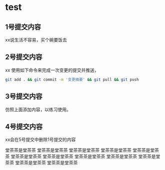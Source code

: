 ﻿# test

## 1号提交内容
xx说生活不容易，买个碗要饭去

## 2号提交内容
xx 使用如下命令来完成一次变更的提交并推送，
```bash
git add . && git commit -m '变更摘要' && git pull && git push
```

## 3号提交内容
仿照上面添加内容，以练习使用。

## 4号提交内容
xx会在5号提交中删除1号提交的内容

堂茶茶是堂茶茶
堂茶茶是堂茶茶
堂茶茶是堂茶茶
堂茶茶是堂茶茶
堂茶茶是堂茶茶
堂茶茶是堂茶茶
堂茶茶是堂茶茶
堂茶茶是堂茶茶
堂茶茶是堂茶茶
堂茶茶是堂茶茶
堂茶茶是堂茶茶
堂茶茶是堂茶茶